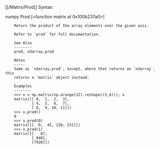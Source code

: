[[/Matrix/Prod]]
Syntax:

  numpy Prod [<function matrix at 0x100b237a0>]


        Return the product of the array elements over the given axis.

        Refer to `prod` for full documentation.

        See Also
        --------
        prod, ndarray.prod

        Notes
        -----
        Same as `ndarray.prod`, except, where that returns an `ndarray`, this
        returns a `matrix` object instead.

        Examples
        --------
        >>> x = np.matrix(np.arange(12).reshape((3,4))); x
        matrix([[ 0,  1,  2,  3],
                [ 4,  5,  6,  7],
                [ 8,  9, 10, 11]])
        >>> x.prod()
        0
        >>> x.prod(0)
        matrix([[  0,  45, 120, 231]])
        >>> x.prod(1)
        matrix([[   0],
                [ 840],
                [7920]])

        